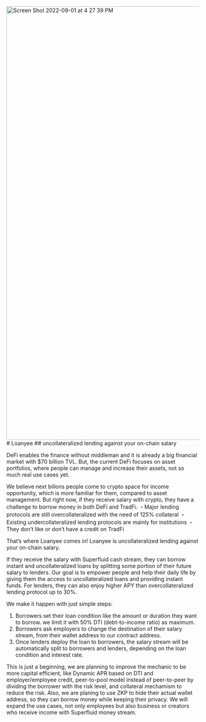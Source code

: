 <img width="1131" alt="Screen Shot 2022-09-01 at 4 27 39 PM" src="https://user-images.githubusercontent.com/102403069/188029139-2acd43c5-d745-4591-a1ae-1f60666caa7b.png">
# Loanyee
## uncollateralized lending against your on-chain salary

DeFi enables the finance without middleman and it is already a big financial market with $70 billion TVL. But, the current DeFi focuses on asset portfolios, where people can manage and increase their assets, not so much real use cases yet.

We believe next billons people come to crypto space for income opportunity, which is more familiar for them, compared to asset management.
But right now, if they receive salary with crypto, they have a challenge to borrow money in both DeFi and TradFi. 
・Major lending protocols are still overcollateralized with the need of 125% collateral
・Existing undercollateralized lending protocols are mainly for institutions
・They don’t like or don’t have a credit on TradFi

That’s where Loanyee comes in!
Loanyee is uncollateralized lending against your on-chain salary. 

If they receive the salary with Superfluid cash stream, they can borrow instant and uncollateralized loans by splitting some portion of their future salary to lenders.
Our goal is to empower people and help their daily life by giving them the access to uncollateralized loans and providing instant funds. 
For lenders, they can also enjoy higher APY than overcollateralized lending protocol up to 30%.

We make it happen with just simple steps: 

1. Borrowers set their loan condition like the amount or duration they want to borrow. we limit it with 50% DTI (debt-to-income ratio) as maximum.
2. Borrowers ask employers to change the destination of their salary stream, from their wallet address to our contract address.
3. Once lenders deploy the loan to borrowers, the salary stream will be automatically split to borrowers and lenders, depending on the loan condition and interest rate.

This is just a beginning, we are planning to improve the mechanic to be more capital efficient, like Dynamic APR based on DTI and employer/employee credit, peer-to-pool model instead of peer-to-peer by dividing the borrower with the risk level, and collateral mechamism to reduce the risk.
Also, we are planing to use ZKP to hide their actual wallet address, so they can borrow money while keeping their privacy.
We will expand the use cases, not only employees but also business or creators who receive income with Superfluid money stream.
